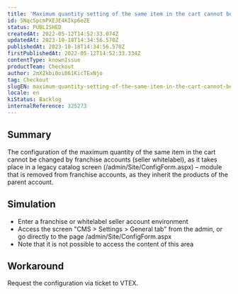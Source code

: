 ```yaml
---
title: 'Maximum quantity setting of the same item in the cart cannot be changed by franchise accounts'
id: 5NqcSpcmPXEJE4KIkp6eZE
status: PUBLISHED
createdAt: 2022-05-12T14:52:33.074Z
updatedAt: 2023-10-18T14:34:56.570Z
publishedAt: 2023-10-18T14:34:56.570Z
firstPublishedAt: 2022-05-12T14:52:33.334Z
contentType: knownIssue
productTeam: Checkout
author: 2mXZkbi0oi061KicTExNjo
tag: Checkout
slugEN: maximum-quantity-setting-of-the-same-item-in-the-cart-cannot-be-changed-by-franchise-accounts
locale: en
kiStatus: Backlog
internalReference: 325273
---
```


## Summary


The configuration of the maximum quantity of the same item in the cart cannot be changed by franchise accounts (seller whitelabel), as it takes place in a legacy catalog screen (/admin/Site/ConfigForm.aspx) – module that is removed from franchise accounts, as they inherit the products of the parent account.


##

## Simulation



- Enter a franchise or whitelabel seller account environment
- Access the screen "CMS > Settings > General tab" from the admin, or go directly to the page /admin/Site/ConfigForm.aspx
- Note that it is not possible to access the content of this area


##

## Workaround


Request the configuration via ticket to VTEX.




